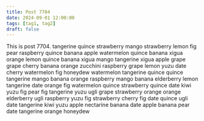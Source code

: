 ```yaml
---
title: Post 7704
date: 2024-09-01 12:00:00
tags: [tag1, tag2]
draft: false
---
```

This is post 7704.
tangerine
quince
strawberry
mango
strawberry
lemon
fig
pear
raspberry
quince
banana
apple
watermelon
quince
banana
xigua
orange
lemon
quince
banana
xigua
mango
tangerine
xigua
apple
grape
grape
cherry
banana
orange
zucchini
raspberry
grape
lemon
yuzu
date
cherry
watermelon
fig
honeydew
watermelon
tangerine
quince
quince
tangerine
mango
banana
orange
raspberry
mango
banana
elderberry
lemon
tangerine
date
orange
fig
watermelon
quince
strawberry
quince
date
kiwi
yuzu
fig
pear
fig
tangerine
yuzu
ugli
grape
strawberry
orange
orange
elderberry
ugli
raspberry
yuzu
fig
strawberry
cherry
fig
date
quince
ugli
date
tangerine
kiwi
yuzu
apple
nectarine
banana
date
apple
banana
pear
date
tangerine
orange
honeydew
